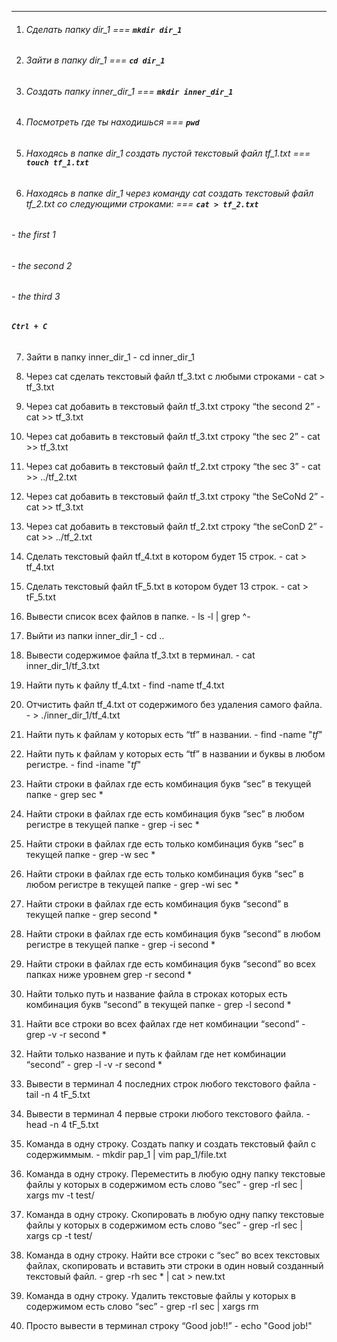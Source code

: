 ***
1. ###### *Сделать папку dir_1* === **`mkdir dir_1`**

2. ###### *Зайти в папку dir_1* === **`cd dir_1`**
 
3. ###### *Создать папку inner_dir_1* === **`mkdir inner_dir_1`**
 
4. ###### *Посмотреть где ты находишься* === **`pwd`**
 
5. ###### *Находясь в папке dir_1 создать пустой текстовый файл tf_1.txt* === **`touch tf_1.txt`**
 
6. ###### *Находясь в папке dir_1 через команду cat создать текстовый файл tf_2.txt со следующими строками:* === **`cat > tf_2.txt`**

###### *- the first 1*
###### *- the second 2*
###### *- the third 3*

###### **`Ctrl + C`**

7. Зайти в папку inner_dir_1 - cd inner_dir_1
 
8. Через cat сделать текстовый файл tf_3.txt  c любыми строками - cat > tf_3.txt
 
9. Через cat добавить в текстовый файл tf_3.txt строку “the second 2” - cat >> tf_3.txt
 
10. Через cat добавить в текстовый файл tf_3.txt строку “the sec 2” - cat >> tf_3.txt
 
11. Через cat добавить в текстовый файл tf_2.txt строку “the sec 3” - cat >> ../tf_2.txt
 
12. Через cat добавить в текстовый файл tf_3.txt строку “the SeCoNd 2” - cat >> tf_3.txt
 
13. Через cat добавить в текстовый файл tf_2.txt строку “the seConD 2” - cat >> ../tf_2.txt
 
14. Сделать текстовый файл tf_4.txt в котором будет 15 строк. - cat > tf_4.txt
 
15. Сделать текстовый файл tF_5.txt в котором будет 13 строк. - cat > tF_5.txt
 
16. Вывести список всех файлов в папке. - ls -l | grep ^-
 
17. Выйти из папки inner_dir_1 - cd ..
 
18. Вывести содержимое файла tf_3.txt в терминал. - cat inner_dir_1/tf_3.txt
 
19. Найти путь к файлу tf_4.txt - find -name tf_4.txt
 
20. Отчистить файл tf_4.txt от содержимого без удаления самого файла. - > ./inner_dir_1/tf_4.txt
 
21. Найти путь к файлам у которых есть  “tf” в названии. - find -name "*tf*"
 
22. Найти путь к файлам у которых есть  “tf” в названии и буквы в любом регистре. - find -iname "*tf*"
 
23. Найти строки в файлах где есть комбинация букв “sec” в текущей папке - grep sec *
 
24. Найти строки в файлах где есть комбинация букв “sec” в любом регистре в текущей папке - grep -i sec *
 
25. Найти строки в файлах где есть только комбинация букв “sec” в текущей папке - grep -w sec *
 
26. Найти строки в файлах где есть только комбинация букв “sec” в любом регистре в текущей папке - grep -wi sec *
 
27. Найти строки в файлах где есть комбинация букв “second” в текущей папке - grep second *
 
28. Найти строки в файлах где есть комбинация букв “second” в любом регистре в текущей папке - grep -i second *
 
29. Найти строки в файлах где есть комбинация букв “second” во всех папках ниже уровнем grep -r second *
 
30. Найти только путь и название файла в строках которых есть комбинация букв “second” в текущей папке - grep -l second *
 
31. Найти все строки во всех файлах где нет комбинации “second” -  grep -v -r second *
 
32. Найти только название и путь к файлам где нет комбинации “second” - grep -l -v -r second *
 
33. Вывести в терминал 4 последних строк любого текстового файла -  tail -n 4 tF_5.txt
 
34. Вывести в терминал 4 первые строки любого текстового файла. -  head -n 4 tF_5.txt
 
35. Команда в одну строку. Создать папку и создать текстовый файл с содержиммым. - mkdir pap_1 | vim pap_1/file.txt
 
36. Команда в одну строку. Переместить в любую одну папку текстовые файлы у которых в содержимом есть слово “sec” - grep -rl sec | xargs mv -t test/
 
37. Команда в одну строку. Скопировать в любую одну папку текстовые файлы у которых в содержимом есть слово “sec” - grep -rl sec | xargs cp -t test/
 
38. Команда в одну строку. Найти все строки c “sec” во всех текстовых файлах, скопировать и вставить эти строки в один новый созданный текстовый файл. -  grep -rh sec * | cat > new.txt
 
39. Команда в одну строку. Удалить текстовые файлы у которых в содержимом есть слово “sec” - grep -rl sec | xargs rm
 
40. Просто вывести в терминал строку “Good job!!” - echo "Good job!"
